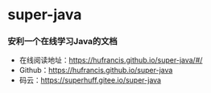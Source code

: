 # super-java


### 安利一个在线学习Java的文档

- 在线阅读地址：https://hufrancis.github.io/super-java/#/
- Github：https://hufrancis.github.io/super-java
- 码云：https://superhuff.gitee.io/super-java
